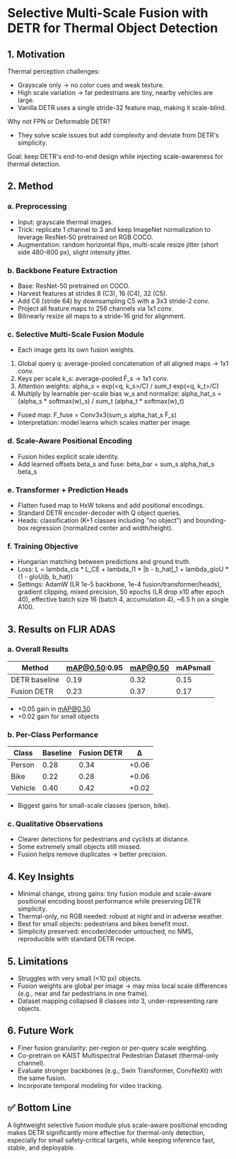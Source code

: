 # Selective Multi-Scale Fusion with DETR for Thermal Object Detection

## 1. Motivation

Thermal perception challenges:
- Grayscale only -> no color cues and weak texture.
- High scale variation -> far pedestrians are tiny, nearby vehicles are large.
- Vanilla DETR uses a single stride-32 feature map, making it scale-blind.

Why not FPN or Deformable DETR?
- They solve scale issues but add complexity and deviate from DETR's simplicity.

Goal: keep DETR's end-to-end design while injecting scale-awareness for thermal detection.

## 2. Method
### a. Preprocessing
- Input: grayscale thermal images.
- Trick: replicate 1 channel to 3 and keep ImageNet normalization to leverage ResNet-50 pretrained on RGB COCO.
- Augmentation: random horizontal flips, multi-scale resize jitter (short side 480–800 px), slight intensity jitter.

### b. Backbone Feature Extraction
- Base: ResNet-50 pretrained on COCO.
- Harvest features at strides 8 (C3), 16 (C4), 32 (C5).
- Add C6 (stride 64) by downsampling C5 with a 3x3 stride-2 conv.
- Project all feature maps to 256 channels via 1x1 conv.
- Bilinearly resize all maps to a stride-16 grid for alignment.

### c. Selective Multi-Scale Fusion Module
- Each image gets its own fusion weights.
1. Global query q: average-pooled concatenation of all aligned maps -> 1x1 conv.
2. Keys per scale k_s: average-pooled F̃_s -> 1x1 conv.
3. Attention weights: alpha_s = exp(<q, k_s>/C) / sum_t exp(<q, k_t>/C)
4. Multiply by learnable per-scale bias w_s and normalize:
   alpha_hat_s = (alpha_s * softmax(w)_s) / sum_t (alpha_t * softmax(w)_t)
- Fused map: F_fuse = Conv3x3(sum_s alpha_hat_s F̃_s)
- Interpretation: model learns which scales matter per image.

### d. Scale-Aware Positional Encoding
- Fusion hides explicit scale identity.
- Add learned offsets beta_s and fuse: beta_bar = sum_s alpha_hat_s beta_s

### e. Transformer + Prediction Heads
- Flatten fused map to HxW tokens and add positional encodings.
- Standard DETR encoder-decoder with Q object queries.
- Heads: classification (K+1 classes including "no object") and bounding-box regression (normalized center and width/height).

### f. Training Objective
- Hungarian matching between predictions and ground truth.
- Loss: L = lambda_cls * L_CE + lambda_l1 * |b - b_hat|_1 + lambda_gIoU * (1 - gIoU(b, b_hat))
- Settings: AdamW (LR 1e-5 backbone, 1e-4 fusion/transformer/heads), gradient clipping, mixed precision, 50 epochs (LR drop x10 after epoch 40), effective batch size 16 (batch 4, accumulation 4), ~6.5 h on a single A100.

## 3. Results on FLIR ADAS
### a. Overall Results
| Method | mAP@0.50:0.95 | mAP@0.50 | mAPsmall |
| --- | --- | --- | --- |
| DETR baseline | 0.19 | 0.32 | 0.15 |
| Fusion DETR | 0.23 | 0.37 | 0.17 |

- +0.05 gain in mAP@0.50
- +0.02 gain for small objects

### b. Per-Class Performance
| Class | Baseline | Fusion DETR | Δ |
| --- | --- | --- | --- |
| Person | 0.28 | 0.34 | +0.06 |
| Bike | 0.22 | 0.28 | +0.06 |
| Vehicle | 0.40 | 0.42 | +0.02 |

- Biggest gains for small-scale classes (person, bike).

### c. Qualitative Observations
- Clearer detections for pedestrians and cyclists at distance.
- Some extremely small objects still missed.
- Fusion helps remove duplicates -> better precision.

## 4. Key Insights
- Minimal change, strong gains: tiny fusion module and scale-aware positional encoding boost performance while preserving DETR simplicity.
- Thermal-only, no RGB needed: robust at night and in adverse weather.
- Best for small objects: pedestrians and bikes benefit most.
- Simplicity preserved: encoder/decoder untouched, no NMS, reproducible with standard DETR recipe.

## 5. Limitations
- Struggles with very small (<10 px) objects.
- Fusion weights are global per image -> may miss local scale differences (e.g., near and far pedestrians in one frame).
- Dataset mapping collapsed 8 classes into 3, under-representing rare objects.

## 6. Future Work
- Finer fusion granularity: per-region or per-query scale weighting.
- Co-pretrain on KAIST Multispectral Pedestrian Dataset (thermal-only channel).
- Evaluate stronger backbones (e.g., Swin Transformer, ConvNeXt) with the same fusion.
- Incorporate temporal modeling for video tracking.

## ✅ Bottom Line
A lightweight selective fusion module plus scale-aware positional encoding makes DETR significantly more effective for thermal-only detection, especially for small safety-critical targets, while keeping inference fast, stable, and deployable.
